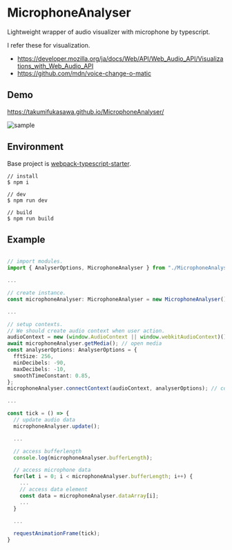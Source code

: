 # MicrophoneAnalyser

Lightweight wrapper of audio visualizer with microphone by typescript.

I refer these for visualization.

- https://developer.mozilla.org/ja/docs/Web/API/Web_Audio_API/Visualizations_with_Web_Audio_API
- https://github.com/mdn/voice-change-o-matic

## Demo

https://takumifukasawa.github.io/MicrophoneAnalyser/

![sample](https://user-images.githubusercontent.com/947953/80232517-feb5e400-868f-11ea-8f5f-b8c219eaa09b.png)

## Environment

Base project is [webpack-typescript-starter](https://github.com/takumifukasawa/webpack-typescript-starter).

```
// install
$ npm i

// dev
$ npm run dev

// build
$ npm run build
```

## Example

```typescript

// import modules.
import { AnalyserOptions, MicrophoneAnalyser } from "./MicrophoneAnalyser";

...

// create instance.
const microphoneAnalyser: MicrophoneAnalyser = new MicrophoneAnalyser();

...

// setup contexts.
// We should create audio context when user action.
audioContext = new (window.AudioContext || window.webkitAudioContext)();
await microphoneAnalyser.getMedia(); // open media
const analyserOptions: AnalyserOptions = {
  fftSize: 256,
  minDecibels: -90,
  maxDecibels: -10,
  smoothTimeConstant: 0.85,
};
microphoneAnalyser.connectContext(audioContext, analyserOptions); // connect stream with context

...

const tick = () => {
  // update audio data
  microphoneAnalyser.update();

  ...

  // access bufferlength
  console.log(microphoneAnalyser.bufferLength);

  // access microphone data
  for(let i = 0; i < microphoneAnalyser.bufferLength; i++) {
    ...
    // access data element
    const data = microphoneAnalyser.dataArray[i];
    ...
  }

  ...

  requestAnimationFrame(tick);
}

```
